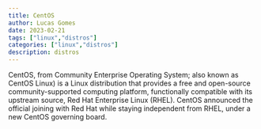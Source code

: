 ```yaml
---
title: CentOS
author: Lucas Gomes
date: 2023-02-21
tags: ["linux","distros"]
categories: ["linux","distros"]
description: distros
---
```


CentOS, from Community Enterprise Operating System; also known as CentOS Linux) is a Linux distribution that provides a free and open-source community-supported computing platform, functionally compatible with its upstream source, Red Hat Enterprise Linux (RHEL). CentOS announced the official joining with Red Hat while staying independent from RHEL, under a new CentOS governing board.
